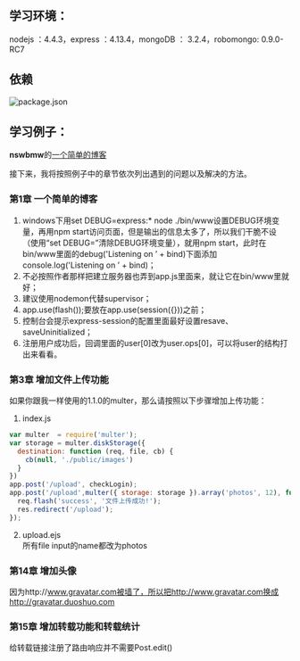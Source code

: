 ## 学习环境： 
nodejs ：4.4.3，express ：4.13.4，mongoDB ： 3.2.4，robomongo: 0.9.0-RC7

##  依赖
![package.json](https://dn-cnode.qbox.me/FiRDWBofIK4psu5Usq6bCShH6Rni)

## 学习例子：
**nswbmw**的[一个简单的博客](https://github.com/nswbmw/N-blog/wiki/%E7%AC%AC1%E7%AB%A0--%E4%B8%80%E4%B8%AA%E7%AE%80%E5%8D%95%E7%9A%84%E5%8D%9A%E5%AE%A2)

接下来，我将按照例子中的章节依次列出遇到的问题以及解决的方法。

### 第1章 一个简单的博客
1. windows下用set DEBUG=express:* node ./bin/www设置DEBUG环境变量，再用npm start访问页面，但是输出的信息太多了，所以我们干脆不设（使用“set DEBUG=”清除DEBUG环境变量），就用npm start，此时在bin/www里面的debug('Listening on ’ + bind)下面添加console.log('Listening on ’ + bind)；
2. 不必按照作者那样把建立服务器也弄到app.js里面来，就让它在bin/www里就好；
3. 建议使用nodemon代替supervisor；
4. app.use(flash());要放在app.use(session({}))之前；
5. 控制台会提示express-session的配置里面最好设置resave、saveUninitialized；
6. 注册用户成功后，回调里面的user[0]改为user.ops[0]，可以将user的结构打出来看看。

### 第3章 增加文件上传功能
如果你跟我一样使用的1.1.0的multer，那么请按照以下步骤增加上传功能：
1. index.js
```javascript
var multer  = require('multer');
var storage = multer.diskStorage({
  destination: function (req, file, cb) {
  	cb(null, './public/images')
  }
})
app.post('/upload', checkLogin);
app.post('/upload',multer({ storage: storage }).array('photos', 12), function (req, res) {
  req.flash('success', '文件上传成功!');
  res.redirect('/upload');
});
```
2. upload.ejs  
所有file input的name都改为photos

### 第14章 增加头像
因为http://www.gravatar.com被墙了，所以把http://www.gravatar.com换成http://gravatar.duoshuo.com

### 第15章 增加转载功能和转载统计
给转载链接注册了路由响应并不需要Post.edit()